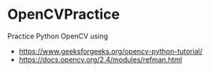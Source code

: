 # OpenCVPractice
 
Practice Python OpenCV using 
* https://www.geeksforgeeks.org/opencv-python-tutorial/
* https://docs.opencv.org/2.4/modules/refman.html
